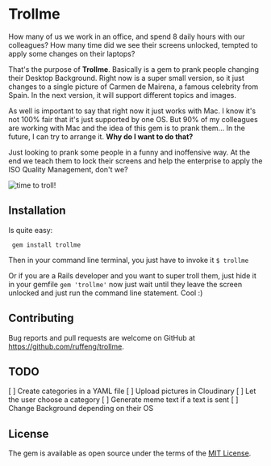# Trollme
How many of us we work in an office, and spend 8 daily hours with our colleagues? How many time did we see their screens unlocked, tempted to apply some changes on their laptops?

That's the purpose of **Trollme**. Basically is a gem to prank people changing their Desktop Background. Right now is a super small version, so it just changes to a single picture of Carmen de Mairena, a famous celebrity from Spain. In the next version, it will support different topics and images.

As well is important to say that right now it just works with Mac. I know it's not 100% fair that it's just supported by one OS. But 90% of my colleagues are working with Mac and the idea of this gem is to prank them... In the future, I can try to arrange it.
**Why do I want to do that?**

Just looking to prank some people in a funny and inoffensive way. At the end we teach them to lock their screens and help the enterprise to apply the ISO Quality Management, don't we?

![time to troll!](https://media.giphy.com/media/q8pghZNgAQ0rm/giphy.gif)
## Installation
Is quite easy:

 ` gem install trollme`

Then in your command line terminal, you just have to invoke it
`$ trollme`

Or if you are a Rails developer and you want to super troll them, just hide it in your gemfile
`gem 'trollme'`
now just wait until they leave the screen unlocked and just run the command line statement. Cool :)

## Contributing

Bug reports and pull requests are welcome on GitHub at https://github.com/ruffeng/trollme.

## TODO
[ ] Create categories in a YAML file
[ ] Upload pictures in Cloudinary
[ ] Let the user choose a category
[ ] Generate meme text if a text is sent
[ ] Change Background depending on their OS

## License

The gem is available as open source under the terms of the [MIT License](https://opensource.org/licenses/MIT).

